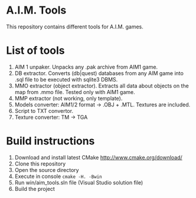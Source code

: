 # A.I.M. Tools
This repository contains different tools for A.I.M. games.

# List of tools
1. AIM 1 unpaker. Unpacks any .pak archive from AIM1 game.
2. DB extractor. Converts (db|quest) databases from any AIM game into .sql file to be executed with sqlite3 DBMS.
3. MMO extractor (object extractor). Extracts all data about objects on the map from .mmo file. Tested only with AIM1 game.
4. MMP extractor (not working, only template).
5. Models converter: AIM1/2 format -> .OBJ + .MTL. Textures are included.
6. Script to TXT convertor.
7. Texture converter: TM -> TGA

# Build instructions
1. Download and install latest CMake http://www.cmake.org/download/
2. Clone this repository
3. Open the source directory
4. Execute in console `cmake -H. -Bwin`
5. Run win/aim_tools.sln file (Visual Studio solution file)
6. Build the project
